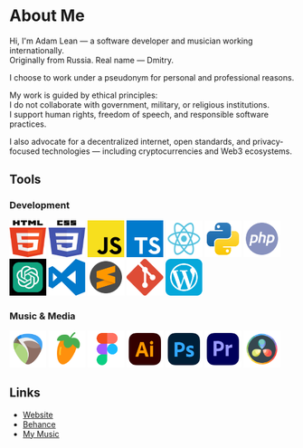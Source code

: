 # About Me

Hi, I'm Adam Lean — a software developer and musician working internationally.  
Originally from Russia. Real name — Dmitry.

I choose to work under a pseudonym for personal and professional reasons.

My work is guided by ethical principles:  
I do not collaborate with government, military, or religious institutions.  
I support human rights, freedom of speech, and responsible software practices.

I also advocate for a decentralized internet, open standards, and privacy-focused technologies — including cryptocurrencies and Web3 ecosystems.

## Tools

### Development

<img src="./public/assets/svg/html5.svg" width="65" height="65"> <img src="./public/assets/svg/css3.svg" width="65" height="65"> <img src="./public/assets/svg/JS.svg" width="65" height="65"> <img src="./public/assets/svg/typescript-logo-svgrepo-com.svg" width="65" height="65"> <img src="./public/assets/svg/React.svg" width="65" height="65"> <img src="./public/assets/svg/python.svg" width="65" height="65"> <img src="./public/assets/svg/php.svg" width="65" height="65"> <img src="./public/assets/svg/chatgpt.svg" width="65" height="65" color="green">
<img src="./assets/svg/visual-studio-code-logo-svgrepo-com.svg" width="65" height="65"> <img src="./assets/svg/sublime-text-svgrepo-com.svg" width="65" height="65"> <img src="./public/assets/svg/git-icon-logo-svgrepo-com.svg" width="65" height="65"> <img src="./public/assets/svg/wordpress.svg" width="65" height="65">

### Music & Media

<img src="./public/assets/svg/reaper.svg" width="65" height="65"> <img src="./public/assets/svg/flstudio.svg" width="65" height="65"> <img src="./public/assets/svg/figma-svgrepo-com.svg" width="65" height="65"> <img src="./public/assets/svg/adobe-illustrator-svgrepo-com.svg" width="65" height="65">
<img src="./public/assets/svg/adobe-photoshop-svgrepo-com.svg" width="65" height="65"> <img src="./public/assets/svg/adobe-premiere-svgrepo-com.svg" width="65" height="65"> <img src="./public/assets/svg/davinci.svg" width="65" height="65">

## Links

- [Website](https://adamlean.netlify.app/)
- [Behance](https://www.behance.net/adamlean92)
- [My Music](https://soundcloud.com/mastamonk36)

